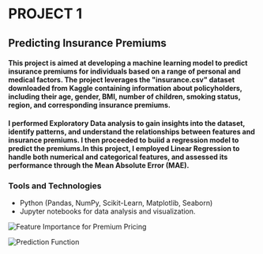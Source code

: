 # PROJECT 1

## Predicting Insurance Premiums

#### This project is aimed at developing a machine learning model to predict insurance premiums for individuals based on a range of personal and medical factors. The project leverages the "insurance.csv" dataset downloaded from Kaggle containing information about policyholders, including their age, gender, BMI, number of children, smoking status, region, and corresponding insurance premiums.
#### I performed Exploratory Data analysis to gain insights into the dataset, identify patterns, and understand the relationships between features and insurance premiums. I then proceeded to buiid a regression model to predict the premiums.In this project, I employed Linear Regression to handle both numerical and categorical features, and assessed its performance through the Mean Absolute Error (MAE).

### Tools and Technologies

- Python (Pandas, NumPy, Scikit-Learn, Matplotlib, Seaborn)
- Jupyter notebooks for data analysis and visualization.

![Feature Importance for Premium Pricing](https://github.com/Sandra-Odera/MyProjects/assets/67535955/cbda7c38-2f09-4199-abd9-ffec875e4000)

![Prediction Function](https://github.com/Sandra-Odera/MyProjects/assets/67535955/7635db25-09b7-41df-b029-8d3d75028126)

